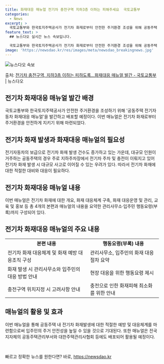 ```yaml
---
title: 화재대응 매뉴얼 전기차 충전구역 지하3층 이하는 피해주세요  국토교통부
categories:
  - News
excerpt: >
  국토교통부와 한국토지주택공사가 전기차 화재로부터 안전한 주거환경 조성을 위해 공동주택 전기자동차 화재대응 매…
feature_text: >
  ## 뉴스다오 실시간 뉴스 속보입니다.

  국토교통부와 한국토지주택공사가 전기차 화재로부터 안전한 주거환경 조성을 위해 공동주택 전기자동차 화재대응 매…
image: 'https://newsdao.kr/res/images/meta/newsdao_breakingnews.jpg'
---
```


![뉴스다오 속보](https://newsdao.kr/res/images/meta/newsdao_breakingnews.jpg)

<p>출처: <a href="https://newsdao.kr/2763" rel="dofollow">전기차 충전구역, 지하3층 이하는 피하도록…화재대응 매뉴얼 발간 - 국토교통부</a> | 뉴스다오</p>

<h2 data-ke-size="size26">전기차 화재대응 매뉴얼 발간 배경</h2>
<p data-ke-size="size16">국토교통부와 한국토지주택공사가 안전한 주거환경을 조성하기 위해 '공동주택 전기자동차 화재대응 매뉴얼'을 발간하고 배포할 예정이다. 이번 매뉴얼은 전기차 화재로부터 주거환경을 안전하게 지키기 위해 마련되었다.</p>

<h2 data-ke-size="size26">전기차 화재 발생과 화재대응 매뉴얼의 필요성</h2>
<p data-ke-size="size16">전기자동차의 보급으로 전기차 화재 발생 건수도 증가하고 있는 가운데, 대규모 인원이 거주하는 공동주택의 경우 주로 지하주차장에서 전기차 주차 및 충전이 이뤄지고 있어 전기차 화재 발생 시 대규모 사고로 이어질 수 있는 우려가 있다. 따라서 전기차 화재에 대한 적절한 대비와 대응이 필요하다.</p>

<h2 data-ke-size="size26">전기차 화재대응 매뉴얼 내용</h2>
<p data-ke-size="size16">이번 매뉴얼은 전기차 화재에 대한 개요, 화재 대응체계 구축, 화재 대응운영 및 관리, 교육 및 홍보 등 총 4개의 본편과 매뉴얼의 내용을 요약한 관리사무소·입주민 행동요령(부록)까지 구성되어 있다.</p>

<h2 data-ke-size="size26">전기차 화재대응 매뉴얼의 주요 내용</h2>
<table>
	<tr>
		<td style="text-align: center; height: 17px;"><b>본편 내용</b></td>
		<td style="text-align: center; height: 17px;"><b>행동요령(부록) 내용</b></td>
	</tr>
	<tr>
		<td style="text-align: left;">전기차 화재 대응체계 및 화재 예방 대응조직 구성</td>
		<td style="text-align: left;">관리사무소, 입주민의 화재 대응 절차 요약</td>
	</tr>
	<tr>
		<td style="text-align: left;">화재 발생 시 관리사무소와 입주민의 대응 방법 안내</td>
		<td style="text-align: left;">현장 대응을 위한 행동요령 제시</td>
	</tr>
	<tr>
		<td style="text-align: left;">충전구역 위치지정 시 고려사항 안내</td>
		<td style="text-align: left;">충전으로 인한 화재피해 최소화를 위한 안내</td>
	</tr>
</table>

<h2 data-ke-size="size26">매뉴얼의 활용 및 효과</h2>
<p data-ke-size="size16">이번 매뉴얼을 통해 공동주택 내 전기차 화재발생에 대한 적절한 예방 및 대응체계를 마련함으로써 입주민의 주거 안전성을 높일 수 있을 것으로 기대된다. 또한 매뉴얼은 전국 지자체의 공동주택관리부서와 대한주택관리사협회 등에도 배포되어 활용될 예정이다.</p>

<p data-ke-size="size16">&nbsp;</p> 

빠르고 정확한 뉴스를 원한다면? 바로, <a href="https://newsdao.kr" rel="dofollow">https://newsdao.kr</a>


    
